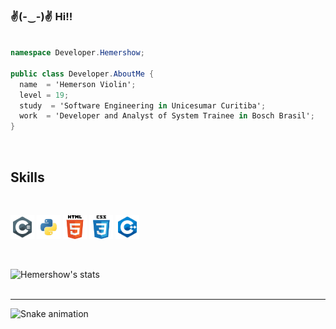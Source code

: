 ###         ✌(-‿-)✌ Hi!!

```cs

namespace Developer.Hemershow;

public class Developer.AboutMe {
  name  = 'Hemerson Violin';
  level = 19;
  study  = 'Software Engineering in Unicesumar Curitiba';
  work  = 'Developer and Analyst of System Trainee in Bosch Brasil';  
}

```
<br>

## Skills
<br />

<p>
  <img  width="38" height="38" alingn="left" src="./public/images/csharp.png" alt="C#"/>
  <img  width="38" height="38" alingn="left" src="./public/images/python.png" alt="Python"/>
  <img  width="38" height="38" alingn="left" src="./public/images/html.png" alt="HTML"/>
  <img  width="38" height="38" alingn="left" src="./public/images/css.png" alt="CSS"/>
  <img  width="38" height="38" alingn="left" src="./public/images/c++.png" alt="C++" />
</p>

<br >

![Hemershow's stats](https://github-readme-stats.vercel.app/api?username=hemershow&show_icons=true&theme=radical&hide=contribs,prs&cache_secons=1800&hide_border=true&include_all_commits=true&&count_private=true&count_ptivate=true)
<br /> <br>

---

![Snake animation](https://github.com/hemershow/hemershow/blob/output/github-contribution-grid-snake.svg)

<br />
